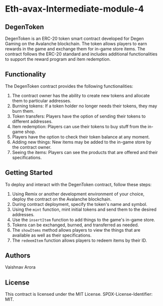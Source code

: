 # Eth-avax-Intermediate-module-4

## DegenToken

DegenToken is an ERC-20 token smart contract developed for Degen Gaming on the Avalanche blockchain. The token allows players to earn rewards in the game and exchange them for in-game store items. The contract follows the ERC-20 standard and includes additional functionalities to support the reward program and item redemption.

## Functionality

The DegenToken contract provides the following functionalities:

1. The contract owner has the ability to create new tokens and allocate them to particular addresses.
2. Burning tokens: If a token holder no longer needs their tokens, they may burn them.
3. Token transfers: Players have the option of sending their tokens to different addresses.
4. Item redemption: Players can use their tokens to buy stuff from the in-game shop.
5. Players have the option to check their token balance at any moment.
6. Adding new things: New items may be added to the in-game store by the contract owner.
7. Seeing the items: Players can see the products that are offered and their specifications.

## Getting Started

To deploy and interact with the DegenToken contract, follow these steps:

1. Using Remix or another development environment of your choice, deploy the contract on the Avalanche blockchain.
2. During contract deployment, specify the token's name and symbol.
3. Using the `mint` function, mint initial tokens and send them to the desired addresses.
4. Use the `insertItem` function to add things to the game's in-game store.
5. Tokens can be exchanged, burned, and transferred as needed.
6. The `showItems` method allows players to view the things that are available as well as their specifications.
7. The `redeemItem` function allows players to redeem items by their ID.

## Authors
Vaishnav Arora

## License

This contract is licensed under the MIT License. SPDX-License-Identifier: MIT.
